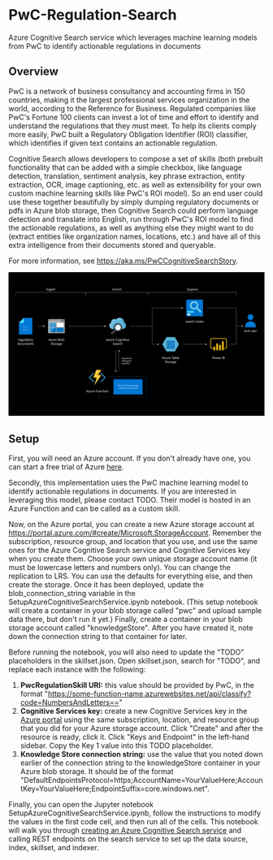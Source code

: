 # PwC-Regulation-Search

Azure Cognitive Search service which leverages machine learning models from PwC to identify actionable regulations in documents

## Overview

PwC is a network of business consultancy and accounting firms in 150 countries, making it the largest professional services organization in the world, according to the Reference for Business.  Regulated companies like PwC's Fortune 100 clients can invest a lot of time and effort to identify and understand the regulations that they must meet.  To help its clients comply more easily, PwC built a Regulatory Obligation Identifier (ROI) classifier, which identifies if given text contains an actionable regulation.  

Cognitive Search allows developers to compose a set of skills (both prebuilt functionality that can be added with a simple checkbox, like language detection, translation, sentiment analysis, key phrase extraction, entity extraction, OCR, image captioning, etc. as well as extensibility for your own custom machine learning skills like PwC's ROI model).  So an end user could use these together beautifully by simply dumping regulatory documents or pdfs in Azure blob storage, then Cognitive Search could perform language detection and translate into English, run through PwC's ROI model to find the actionable regulations, as well as anything else they might want to do (extract entities like organization names, locations, etc.) and have all of this extra intelligence from their documents stored and queryable.  

For more information, see <https://aka.ms/PwCCognitiveSearchStory>.  

![Architecture Diagram](images/CC0946_MS_PwC_ArchitectureDiagram_v2.02_051120.png)

## Setup

First, you will need an Azure account.  If you don't already have one, you can start a free trial of Azure [here](https://azure.microsoft.com/free/).  

Secondly, this implementation uses the PwC machine learning model to identify actionable regulations in documents.  If you are interested in leveraging this model, please contact TODO.  Their model is hosted in an Azure Function and can be called as a custom skill.  

Now, on the Azure portal, you can create a new Azure storage account at <https://portal.azure.com/#create/Microsoft.StorageAccount>. Remember the subscription, resource group, and location that you use, and use the same ones for the Azure Cognitive Search service and Cognitive Services key when you create them.  Choose your own unique storage account name (it must be lowercase letters and numbers only).  You can change the replication to LRS.  You can use the defaults for everything else, and then create the storage.  Once it has been deployed, update the blob_connection_string variable in the SetupAzureCognitiveSearchService.ipynb notebook.  (This setup notebook will create a container in your blob storage called "pwc" and upload sample data there, but don't run it yet.)  Finally, create a container in your blob storage account called "knowledgeStore".  After you have created it, note down the connection string to that container for later.  

Before running the notebook, you will also need to update the "TODO" placeholders in the skillset.json.  Open skillset.json, search for "TODO", and replace each instance with the following:

1. **PwcRegulationSkill URI:** this value should be provided by PwC, in the format "https://some-function-name.azurewebsites.net/api/classify?code=NumbersAndLetters=="
2. **Cognitive Services key:** create a new Cognitive Services key in the [Azure portal](https://portal.azure.com/#create/Microsoft.CognitiveServicesAllInOne) using the same subscription, location, and resource group that you did for your Azure storage account.  Click "Create" and after the resource is ready, click it.  Click "Keys and Endpoint" in the left-hand sidebar.  Copy the Key 1 value into this TODO placeholder.  
3. **Knowledge Store connection string:** use the value that you noted down earlier of the connection string to the knowledgeStore container in your Azure blob storage.  It should be of the format "DefaultEndpointsProtocol=https;AccountName=YourValueHere;AccountKey=YourValueHere;EndpointSuffix=core.windows.net".  

Finally, you can open the Jupyter notebook SetupAzureCognitiveSearchService.ipynb, follow the instructions to modify the values in the first code cell, and then run all of the cells.  This notebook will walk you through [creating an Azure Cognitive Search service](https://portal.azure.com/#create/Microsoft.Search) and calling REST endpoints on the search service to set up the data source, index, skillset, and indexer.
